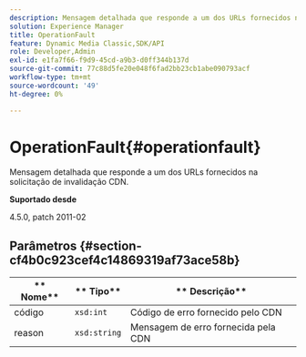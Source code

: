 ```yaml
---
description: Mensagem detalhada que responde a um dos URLs fornecidos na solicitação de invalidação CDN.
solution: Experience Manager
title: OperationFault
feature: Dynamic Media Classic,SDK/API
role: Developer,Admin
exl-id: e1fa7f66-f9d9-45cd-a9b3-d0ff344b137d
source-git-commit: 77c88d5fe20e048f6fad2bb23cb1abe090793acf
workflow-type: tm+mt
source-wordcount: '49'
ht-degree: 0%

---
```


# OperationFault{#operationfault}

Mensagem detalhada que responde a um dos URLs fornecidos na solicitação de invalidação CDN.

**Suportado desde**

4.5.0, patch 2011-02

## Parâmetros {#section-cf4b0c923cef4c14869319af73ace58b}

| ** Nome** | ** Tipo** | ** Descrição** |
|---|---|---|
| código | `xsd:int` | Código de erro fornecido pelo CDN |
| reason | `xsd:string` | Mensagem de erro fornecida pela CDN |
